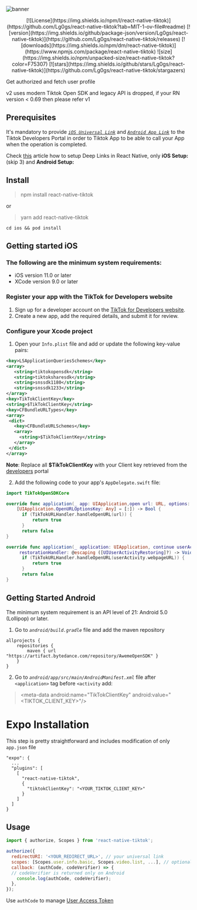 ![banner](https://i.ibb.co/ZRQLsTq8/banner.webp)

<p align="center">
[![License](https://img.shields.io/npm/l/react-native-tiktok)](https://github.com/Lg0gs/react-native-tiktok?tab=MIT-1-ov-file#readme) [![version](https://img.shields.io/github/package-json/version/Lg0gs/react-native-tiktok)](https://github.com/Lg0gs/react-native-tiktok/releases) [![downloads](https://img.shields.io/npm/dm/react-native-tiktok)](https://www.npmjs.com/package/react-native-tiktok) ![size](https://img.shields.io/npm/unpacked-size/react-native-tiktok?color=F75307) [![stars](https://img.shields.io/github/stars/Lg0gs/react-native-tiktok)](https://github.com/Lg0gs/react-native-tiktok/stargazers)
</p>

Get authorized and fetch user profile

v2 uses modern Tiktok Open SDK and legacy API is dropped, if your RN version < 0.69 then please refer v1

## Prerequisites
It's mandatory to provide [*`iOS Universal Link`*](https://developer.apple.com/documentation/xcode/allowing-apps-and-websites-to-link-to-your-content/) and [*`Android App Link`*](https://developer.android.com/training/app-links) to the Tiktok Developers Portal in order to Tiktok App to be able to call your App when the operation is completed.

Check [this](https://medium.com/@fashad.ahmed20/how-to-implement-universal-links-in-react-native-19a424db4dcf) article how to setup Deep Links in React Native, only **iOS Setup:** (skip 3) and **Android Setup:**

## Install

> npm install react-native-tiktok

or

> yarn add react-native-tiktok


`cd ios && pod install`

## Getting started iOS

### The following are the minimum system requirements:

-   iOS version 11.0 or later
-   XCode version 9.0 or later

### Register your app with the TikTok for Developers website

1.  Sign up for a developer account on the  [TikTok for Developers website](https://developers.tiktok.com/).
2.  Create a new app, add the required details, and submit it for review.

### Configure your Xcode project

 1. Open your  `Info.plist`  file and add or update the following key-value pairs:
 ```xml
<key>LSApplicationQueriesSchemes</key>
<array>
    <string>tiktokopensdk</string>
    <string>tiktoksharesdk</string>
    <string>snssdk1180</string>
    <string>snssdk1233</string>
</array>
<key>TikTokClientKey</key>
<string>$TikTokClientKey</string>
<key>CFBundleURLTypes</key>
<array>
  <dict>
    <key>CFBundleURLSchemes</key>
    <array>
      <string>$TikTokClientKey</string>
    </array>
  </dict>
</array>
```

**Note**: Replace all **$TikTokClientKey** with your Client key retrieved from the [developers](https://developers.tiktok.com/) portal

2. Add the following code to your app's `AppDelegate.swift` file:

```swift
import TikTokOpenSDKCore

override func application(_ app: UIApplication,open url: URL, options:
    [UIApplication.OpenURLOptionsKey: Any] = [:]) -> Bool {
      if (TikTokURLHandler.handleOpenURL(url)) {
          return true
      }
      return false
}

override func application(_ application: UIApplication, continue userActivity: NSUserActivity,
     restorationHandler: @escaping ([UIUserActivityRestoring]?) -> Void) -> Bool {
      if (TikTokURLHandler.handleOpenURL(userActivity.webpageURL)) {
          return true
      }
      return false
}
```

## Getting Started Android

The minimum system requirement is an API level of 21: Android 5.0 (Lollipop) or later.

1. Go to *`android/build.gradle`* file and add the maven repository

```
allprojects {
    repositories {
        maven { url "https://artifact.bytedance.com/repository/AwemeOpenSDK" }
    }
}
```
2. Go to *`android/app/src/main/AndroidManifest.xml`* file after `<application>` tag before `<activity` add:


> &lt;meta-data android:name="TikTokClientKey" android:value="<TIKTOK_CLIENT_KEY>"/&gt;

# Expo Installation
This step is pretty straightforward and includes modification of only `app.json` file

```json{
"expo": {
  ...
  "plugins": [
    [
      "react-native-tiktok",
      {
        "tiktokClientKey": "<YOUR_TIKTOK_CLIENT_KEY>"
      }
    ]
  ]
}
```

## Usage
```js
import { authorize, Scopes } from 'react-native-tiktok';

authorize({
  redirectURI: '<YOUR_REDIRECT_URL>', // your universal link
  scopes: [Scopes.user.info.basic, Scopes.video.list, ...], // optional: "user.info.basic" will be included by default
  callback: (authCode, codeVerifier) => {
  // codeVerifier is returned only on Android
    console.log(authCode, codeVerifier);
  },
});
```
Use `authCode` to manage [User Access Token](https://developers.tiktok.com/doc/oauth-user-access-token-management)
